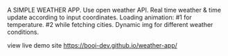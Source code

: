 A SIMPLE WEATHER APP.
Use open weather API.
Real time weather & time update according to input coordinates.
Loading animation: #1 for temperature. #2 while fetching cities.
Dynamic img for different weather conditions.

view live demo site
https://booi-dev.github.io/weather-app/
